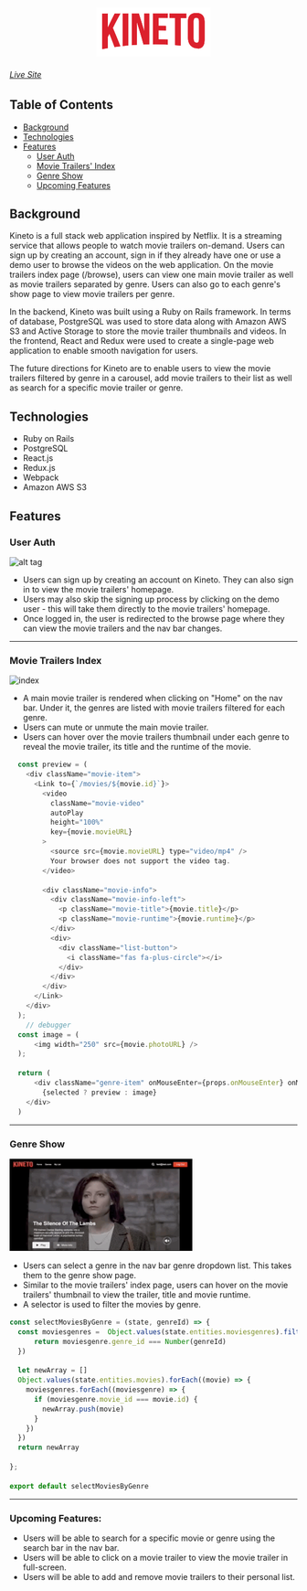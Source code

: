<p align="center">
  <img src="https://github.com/michellenaim/Kineto/blob/master/app/assets/images/Kineto_logo.png" />
</p>

###### [Live Site](https://kineto-app.herokuapp.com/#/)

## Table of Contents

  * [Background](#background)
  * [Technologies](#technologies)
  * [Features](#features)
    * [User Auth](#user-auth)
    * [Movie Trailers' Index](#movie-trailers-index)
    * [Genre Show](#genre-show)
    * [Upcoming Features](#upcoming-features)

## Background

Kineto is a full stack web application inspired by Netflix. It is a streaming service that allows people to watch movie trailers on-demand. Users can sign up by creating an account, sign in if they already have one or use a demo user to browse the videos on the web application. On the movie trailers index page (/browse), users can view one main movie trailer as well as movie trailers separated by genre. Users can also go to each genre's show page to view movie trailers per genre.

In the backend, Kineto was built using a Ruby on Rails framework. In terms of database, PostgreSQL was used to store data along with Amazon AWS S3 and Active Storage to store the movie trailer thumbnails and videos. In the frontend, React and Redux were used to create a single-page web application to enable smooth navigation for users.

The future directions for Kineto are to enable users to view the movie trailers filtered by genre in a carousel, add movie trailers to their list as well as search for a specific movie trailer or genre. 

## Technologies

* Ruby on Rails
* PostgreSQL
* React.js
* Redux.js
* Webpack
* Amazon AWS S3

## Features

### User Auth 

![alt tag](https://github.com/michellenaim/Kineto/blob/master/readme_gifs/user_auth.gif)

* Users can sign up by creating an account on Kineto. They can also sign in to view the movie trailers' homepage.
* Users may also skip the signing up process by clicking on the demo user - this will take them directly to the movie trailers' homepage.
* Once logged in, the user is redirected to the browse page where they can view the movie trailers and the nav bar changes.

---

### Movie Trailers Index

![index](https://github.com/michellenaim/Kineto/blob/master/readme_gifs/movie_trailers_index.gif)

* A main movie trailer is rendered when clicking on "Home" on the nav bar. Under it, the genres are listed with movie trailers filtered for each genre.
* Users can mute or unmute the main movie trailer.
* Users can hover over the movie trailers thumbnail under each genre to reveal the movie trailer, its title and the runtime of the movie.
```javascript
  const preview = (
    <div className="movie-item">
      <Link to={`/movies/${movie.id}`}>
        <video
          className="movie-video"
          autoPlay
          height="100%"
          key={movie.movieURL}
        >
          <source src={movie.movieURL} type="video/mp4" />
          Your browser does not support the video tag.
        </video>

        <div className="movie-info">
          <div className="movie-info-left">
            <p className="movie-title">{movie.title}</p>
            <p className="movie-runtime">{movie.runtime}</p>
          </div>
          <div>
            <div className="list-button">
              <i className="fas fa-plus-circle"></i>
            </div>
          </div>
        </div>
      </Link>
    </div>
  );
    // debugger
  const image = (
      <img width="250" src={movie.photoURL} />
  );

  return (
      <div className="genre-item" onMouseEnter={props.onMouseEnter} onMouseLeave={props.onMouseLeave}>
        {selected ? preview : image}
    </div>
  )
```
---

### Genre Show

![genre_show](https://github.com/michellenaim/Kineto/blob/master/readme_gifs/genre_show.gif)

* Users can select a genre in the nav bar genre dropdown list. This takes them to the genre show page.
* Similar to the movie trailers' index page, users can hover on the movie trailers' thumbnail to view the trailer, title and movie runtime.
* A selector is used to filter the movies by genre.

```javascript
const selectMoviesByGenre = (state, genreId) => {
  const moviesgenres =  Object.values(state.entities.moviesgenres).filter((moviesgenre) => {
      return moviesgenre.genre_id === Number(genreId)
  })

  let newArray = [] 
  Object.values(state.entities.movies).forEach((movie) => {
    moviesgenres.forEach((moviesgenre) => {
      if (moviesgenre.movie_id === movie.id) {
        newArray.push(movie)
      }
    })
  })
  return newArray

};

export default selectMoviesByGenre
```
---

### Upcoming Features:

* Users will be able to search for a specific movie or genre using the search bar in the nav bar.
* Users will be able to click on a movie trailer to view the movie trailer in full-screen.
* Users will be able to add and remove movie trailers to their personal list.
